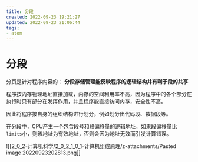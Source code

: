 ```yaml
---
title: 分段
created: 2022-09-23 19:21:27
updated: 2022-09-23 21:06:44
tags: 
- atom
---
```


# 分段

分页是针对程序内容的：
**分段存储管理能反映程序的逻辑结构并有利于段的共享**

程序按内存物理地址直接加载，内存的空间利用率不高，因为程序中的各个部分在执行时只有部分在发挥作用，并且程序能直接访问内存，安全性不高。

因此将程序按自身的组织结构进行划分，例如划分出代码段、数据段等。

在分段中，CPU产生一个包含段号和段偏移量的逻辑地址，如果段偏移量比`limits`小，则该地址为有效地址，否则会因为地址无效而引发计算错误。

![[2_0_2-计算机科学/2_0_2_1_0_1-计算机组成原理/z-attachments/Pasted image 20220923202813.png]]
